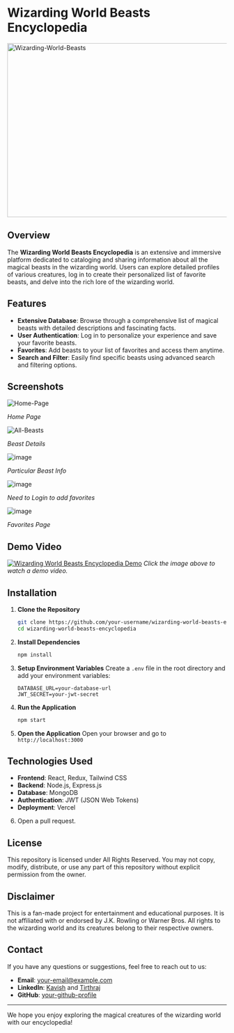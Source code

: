 # Wizarding World Beasts Encyclopedia

<img src="https://github.com/Tirthraj-Raval/Wizarding-World-Beasts/assets/123300261/fa054547-0d19-46e2-a37a-71c80ea7ce3d" alt="Wizarding-World-Beasts" width="600" height="400">

## Overview

The **Wizarding World Beasts Encyclopedia** is an extensive and immersive platform dedicated to cataloging and sharing information about all the magical beasts in the wizarding world. Users can explore detailed profiles of various creatures, log in to create their personalized list of favorite beasts, and delve into the rich lore of the wizarding world.

## Features

- **Extensive Database**: Browse through a comprehensive list of magical beasts with detailed descriptions and fascinating facts.
- **User Authentication**: Log in to personalize your experience and save your favorite beasts.
- **Favorites**: Add beasts to your list of favorites and access them anytime.
- **Search and Filter**: Easily find specific beasts using advanced search and filtering options.

## Screenshots

![Home-Page](https://github.com/Tirthraj-Raval/Wizarding-World-Beasts/assets/123300261/0ab823ab-12bf-4d3f-976d-5440c3638e65)

*Home Page*

![All-Beasts](https://github.com/Tirthraj-Raval/Wizarding-World-Beasts/assets/123300261/287566b6-1f68-4329-8f87-77d28031737b)

*Beast Details*

![image](https://github.com/Tirthraj-Raval/Wizarding-World-Beasts/assets/123300261/2deddf75-ffc5-4f12-8719-83ad294e6a11)

*Particular Beast Info*

![image](https://github.com/Tirthraj-Raval/Wizarding-World-Beasts/assets/123300261/ec9541be-f5de-4cd9-b303-d145cecaf194)

*Need to Login to add favorites*

![image](https://github.com/Tirthraj-Raval/Wizarding-World-Beasts/assets/123300261/caf7882a-c4dc-4e55-866f-bff9267fb76f)

*Favorites Page*

## Demo Video

[![Wizarding World Beasts Encyclopedia Demo](https://your-image-url.com/demo-thumbnail.png)](https://your-video-url.com/demo.mp4) <!-- Replace with actual video URL -->
*Click the image above to watch a demo video.*

## Installation

1. **Clone the Repository**
    ```sh
    git clone https://github.com/your-username/wizarding-world-beasts-encyclopedia.git
    cd wizarding-world-beasts-encyclopedia
    ```

2. **Install Dependencies**
    ```sh
    npm install
    ```

3. **Setup Environment Variables**
    Create a `.env` file in the root directory and add your environment variables:
    ```env
    DATABASE_URL=your-database-url
    JWT_SECRET=your-jwt-secret
    ```

4. **Run the Application**
    ```sh
    npm start
    ```

5. **Open the Application**
    Open your browser and go to `http://localhost:3000`

## Technologies Used

- **Frontend**: React, Redux, Tailwind CSS
- **Backend**: Node.js, Express.js
- **Database**: MongoDB
- **Authentication**: JWT (JSON Web Tokens)
- **Deployment**: Vercel


6. Open a pull request.

## License

This repository is licensed under All Rights Reserved. You may not copy, modify, distribute, or use any part of this repository without explicit permission from the owner.


## Disclaimer

This is a fan-made project for entertainment and educational purposes. It is not affiliated with or endorsed by J.K. Rowling or Warner Bros. All rights to the wizarding world and its creatures belong to their respective owners.

## Contact

If you have any questions or suggestions, feel free to reach out to us:

- **Email**: [your-email@example.com](mailto:your-email@example.com)
- **LinkedIn**: [Kavish](https://www.linkedin.com/in/kavish-parikh) and [Tirthraj](https://www.linkedin.com/in/tirthraj-raval-773422263)
- **GitHub**: [your-github-profile](https://github.com/your-username)

---

We hope you enjoy exploring the magical creatures of the wizarding world with our encyclopedia!

